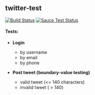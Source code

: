 ## twitter-test
[![Build Status](https://travis-ci.org/2gisprojectT/kaygorodov-twitter.svg?branch=master)](https://travis-ci.org/2gisprojectT/kaygorodov-twitter) [![Sauce Test Status](https://saucelabs.com/buildstatus/kajgorodov)](https://saucelabs.com/u/kajgorodov)

#### Tests:
- **Login**
  - by username
  - by email
  - by phone

- **Post tweet (boundary-value testing)**
  - valid tweet (<= 140 characters)
  - invalid tweet ( > 140)
